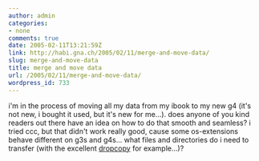 ```yaml
---
author: admin
categories:
- none
comments: true
date: 2005-02-11T13:21:59Z
link: http://habi.gna.ch/2005/02/11/merge-and-move-data/
slug: merge-and-move-data
title: merge and move data
url: /2005/02/11/merge-and-move-data/
wordpress_id: 733
---
```


i'm in the process of moving all my data from my ibook to my new g4 (it's not new, i bought it used, but it's new for me...). does anyone of you kind readers out there have an idea on how to do that smooth and seamless? i tried ccc, but that didn't work really good, cause some os-extensions behave different on g3s and g4s... what files and directories do i need to transfer (with the excellent [dropcopy](http://www.dilbert.com/comics/dilbert/archive/dilbert-20050211.html) for example...)?

